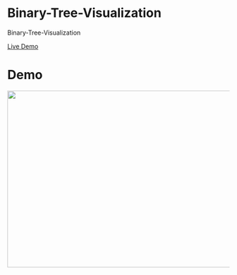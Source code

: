 # Binary-Tree-Visualization
Binary-Tree-Visualization

[Live Demo](https://saliherdemk.github.io/Binary-Tree-Visualization/)

# Demo

<img src="https://github.com/saliherdemk/Binary-Tree-Visualization/blob/master/media/demo.gif" width="550" height="400">


